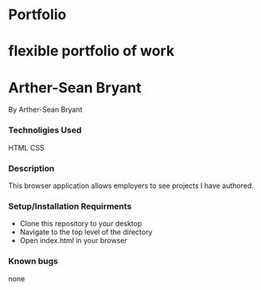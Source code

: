 # Portfolio
# flexible portfolio of work
# Arther-Sean Bryant
By Arther-Sean Bryant
### Technoligies Used
HTML
CSS

### Description
This browser application allows employers to see projects I have authored.

### Setup/Installation Requirments
- Clone this repository to your desktop
- Navigate to the top level of the directory
- Open index.html in your browser

### Known bugs
none
